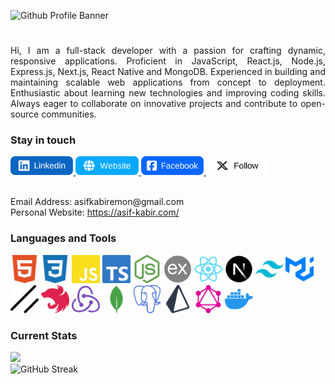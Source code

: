 
![Github Profile Banner](https://github.com/user-attachments/assets/07e08bc4-bc3b-4b96-b942-fc52ee33ec21)



<h1 align="center"></h1>

<p align="justify">
  Hi, I am a full-stack developer with a passion for crafting dynamic, responsive applications. Proficient in JavaScript, React.js, Node.js, Express.js, Next.js, React Native and MongoDB. Experienced in building and maintaining scalable web applications from concept to deployment. Enthusiastic about learning new technologies and improving coding skills. Always eager to collaborate on innovative projects and contribute to open-source communities.
</p>


<h3 align="left">Stay in touch</h3>

<div align="left">
  <div display="flex" gap="30px">
    <a href="https://www.linkedin.com/in/asif-kabir-emon/" target="_blank">
      <img height="30" src="Button/linkedin_button.svg" />
    </a>
    <a href="https://asif-kabir.com/" target="_blank">
      <img height="30" src="Button/website_button.svg" />
    </a>
    <a href="https://www.facebook.com/asifkabiremon/" target="_blank">
      <img height="30" src="Button/facebook_button.svg" />
    </a>
    <a href="https://x.com/asif_kabir_emon/" target="_blank">
      <img height="30" src="Button/x_buttton.svg" />
    </a>
  </div>
</div>

</br>

<p>
  Email Address: asifkabiremon@gmail.com
  <br/>
  Personal Website: <a href="https://asif-kabir.com/" target="_blank">https://asif-kabir.com/</a>
</p>


<h3 align="left">Languages and Tools</h3>

<div align="left">
  <div display="flex" gap="10px">
    <img height="45" width="45" src="Language Icons/html5.svg" title="HTML" />
    <img height="45" width="45" src="Language Icons/css3.svg" title="CSS" />
    <img height="45" width="45" src="Language Icons/javascript.svg" title="JavaScript" />
    <img height="45" width="45" src="Language Icons/typescript.svg" title="TypeScript" />
    <img height="45" width="45" src="Language Icons/nodejs.svg" title="Node JS" />
    <img height="45" width="45" src="Language Icons/expressjs.svg" title="Express JS" />
    <img height="45" width="45" src="Language Icons/react.svg" title="React JS" />
    <img height="45" width="45" src="Language Icons/nextjs.svg" title="Next JS" />
    <img height="45" width="45" src="Language Icons/tailwindcss.svg" title="Tailwind CSS" />
    <img height="45" width="45" src="Language Icons/mui.svg" title="Material UI" />
    <img height="45" width="45" src="Language Icons/shadcnui.svg" title="Shedcn UI" />
    <img height="45" width="45" src="Language Icons/nestjs.svg" title="Nest JS" />
    <img height="45" width="45" src="Language Icons/redux.svg" title="Redux Toolkit" />
    <img height="45" width="45" src="Language Icons/mongodb.svg" title="MongoDB" />
    <img height="45" width="45" src="Language Icons/postgresql.svg" title="PostgreSQL" />
    <img height="45" width="45" src="Language Icons/prisma.svg" title="Prisma" />
    <img height="45" width="45" src="Language Icons/graphql.svg" title="Graphql" />
    <img height="45" width="45" src="Language Icons/docker.svg" title="Docker" />
  </div>
</div>


<h3 align="left">Current Stats</h3>

<p align="left" padding="20px">
  <img src="https://github-readme-stats-ouuan.vercel.app/api?username=asif-kabir-emon&show_icons=true&bg_color=151515&text_color=e7e7e7" />
  <br/>
  <img src="https://streak-stats.demolab.com?user=asif-kabir-emon&theme=dark&mode=weekly&card_width=470" alt="GitHub Streak" />
</p>

